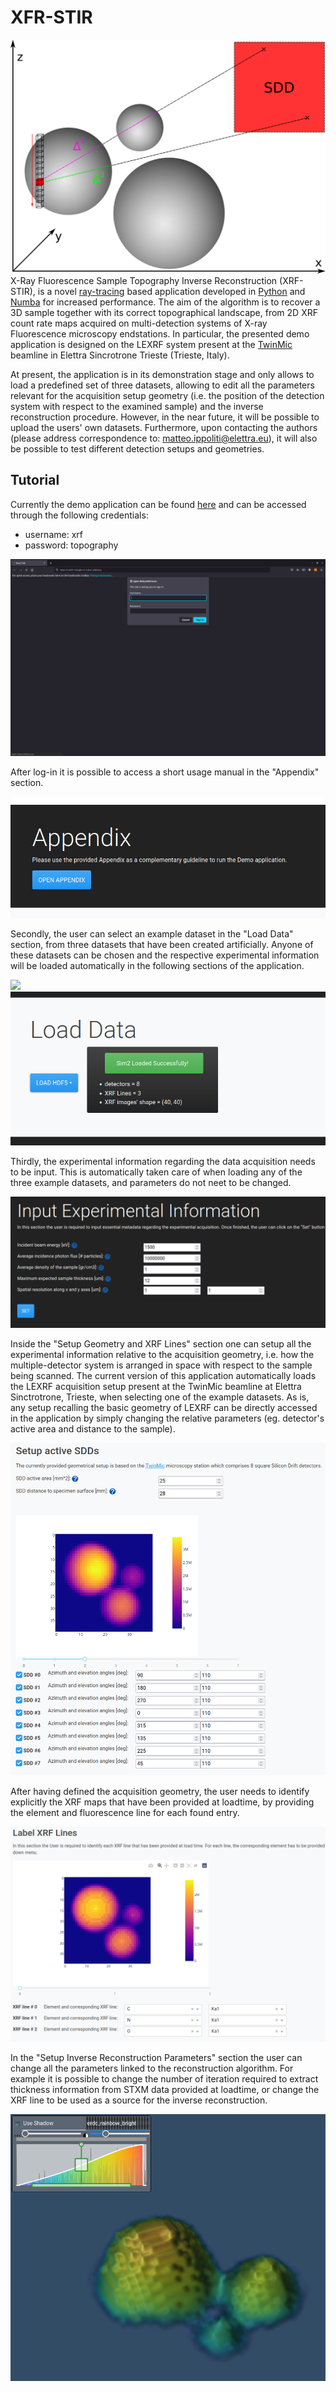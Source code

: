 # XFR-STIR
![logo_image](https://github.com/ElettraSciComp/xrfstir/blob/main/images/logo_web_app.png)
X-Ray Fluorescence Sample Topography Inverse Reconstruction (XRF-STIR), is a novel [ray-tracing](https://en.wikipedia.org/wiki/Ray_tracing_(graphics)) based application developed in [Python](https://www.python.org/) and [Numba](https://numba.pydata.org/) for increased performance. The aim of the algorithm is to recover a 3D sample together with its correct topographical landscape, from 2D XRF count rate maps acquired on multi-detection systems of X-ray Fluorescence microscopy endstations. In particular, the presented demo application is designed on the LEXRF system present at the [TwinMic](https://www.elettra.trieste.it/elettra-beamlines/twinmic.html) beamline in Elettra Sincrotrone Trieste (Trieste, Italy). 
 
At present, the application is in its demonstration stage and only allows to load a predefined set of three datasets, allowing to edit all the parameters relevant for the acquisition setup geometry (i.e. the position of the detection system with respect to the examined sample) and the inverse reconstruction procedure. However, in the near future, it will be possible to upload the users' own datasets. Furthermore, upon contacting the authors (please address correspondence to: matteo.ippoliti@elettra.eu), it will also be possible to test different detection setups and geometries.
 
## Tutorial
Currently the demo application can be found [here](https://open-data.elettra.eu/scicomp/xrf-stir/) and can be accessed through the following credentials:
 * username: xrf
 * password: topography 

![login_image](https://github.com/ElettraSciComp/xrfstir/blob/main/images/login.png)


After log-in it is possible to access a short usage manual in the "Appendix" section. 

![appendix_image](https://github.com/ElettraSciComp/xrfstir/blob/main/images/appendix.png)


Secondly, the user can select an example dataset in the "Load Data" section, from three datasets that have been created artificially. Anyone of these datasets can be chosen and the respective experimental information will be loaded automatically in the following sections of the application. 

![](https://github.com/ElettraSciComp/xrfstir/blob/main/images/load_data0.png)
![](https://github.com/ElettraSciComp/xrfstir/blob/main/images/load_data3.png)
 
 
Thirdly, the experimental information regarding the data acquisition needs to be input. This is automatically taken care of when loading any of the three example datasets, and parameters do not neet to be changed.

![input_exp_info](https://github.com/ElettraSciComp/xrfstir/blob/main/images/Input_info.png)


Inside the "Setup Geometry and XRF Lines" section one can setup all the experimental information relative to the acquisition geometry, i.e. how the multiple-detector system is arranged in space with respect to the sample being scanned. The current version of this application automatically loads the LEXRF acquisition setup present at the TwinMic beamline at Elettra Sinctrotrone, Trieste, when selecting one of the example datasets. As is, any setup recalling the basic geometry of LEXRF can be directly accessed in the application by simply changing the relative parameters (eg. detector's active area and distance to the sample). 

![](https://github.com/ElettraSciComp/xrfstir/blob/main/images/setup_SDDs.png)


After having defined the acquisition geometry, the user needs to identify explicitly the XRF maps that have been provided at loadtime, by providing the element and fluorescence line for each found entry.

![](https://github.com/ElettraSciComp/xrfstir/blob/main/images/line_selection.png)


In the "Setup Inverse Reconstruction Parameters" section the user can change all the parameters linked to the reconstruction algorithm. For example it is possible to change the number of iteration required to extract thickness information from STXM data provided at loadtime, or change the XRF line to be used as a source for the inverse reconstruction.

![](https://github.com/ElettraSciComp/xrfstir/blob/main/images/viewer_3D.png)
